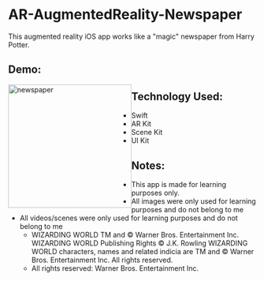 # AR-AugmentedReality-Newspaper
This augmented reality iOS app works like a "magic" newspaper from Harry Potter.

## Demo:
<img style="float:left" src="https://github.com/nareshribabu/AR-AugmentedReality-Newspaper/blob/master/newspaper3.gif" alt="newspaper" width="250"/>

## Technology Used:
- Swift
- AR Kit
- Scene Kit
- UI Kit

## Notes:
- This app is made for learning purposes only.
- All images were only used for learning purposes and do not belong to me
- All videos/scenes were only used for learning purposes and do not belong to me
  - WIZARDING WORLD TM and © Warner Bros. Entertainment Inc. WIZARDING WORLD Publishing Rights © J.K. Rowling WIZARDING WORLD characters, names and related indicia are TM and © Warner Bros. Entertainment Inc. All rights reserved.
  - All rights reserved: Warner Bros. Entertainment Inc.
